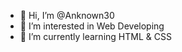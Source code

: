- 👋 Hi, I’m @Anknown30
- 👀 I’m interested in Web Developing
- 🌱 I’m currently learning HTML & CSS

<!---
Anknown30/Anknown30 is a ✨ special ✨ repository because its `README.md` (this file) appears on your GitHub profile.
You can click the Preview link to take a look at your changes.
--->

